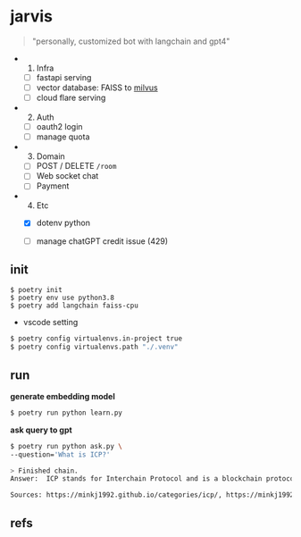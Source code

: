# jarvis

> "personally, customized bot with langchain and gpt4"

- 1. Infra
    - [ ] fastapi serving
    - [ ] vector database: FAISS to [milvus](https://milvus.io/)
    - [ ] cloud flare serving
- 2. Auth
    - [ ] oauth2 login
    - [ ] manage quota
- 3. Domain
    - [ ] POST / DELETE `/room`
    - [ ] Web socket chat
    - [ ] Payment
- 4. Etc
    - [x] dotenv python
    - [ ] manage chatGPT credit issue (429)


## init
```
$ poetry init
$ poetry env use python3.8
$ poetry add langchain faiss-cpu
```

- vscode setting

```sh
$ poetry config virtualenvs.in-project true
$ poetry config virtualenvs.path "./.venv"
```

## run

**generate embedding model**

```sh
$ poetry run python learn.py
```

**ask query to gpt**

```sh
$ poetry run python ask.py \
--question='What is ICP?'

> Finished chain.
Answer:  ICP stands for Interchain Protocol and is a blockchain protocol that can host fully-on chain dapps.

Sources: https://minkj1992.github.io/categories/icp/, https://minkj1992.github.io/ledger_canister/, https://minkj1992.github.io/icp_dao/
```

## refs